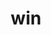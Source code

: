 ---
category: 3-letters
denotation: null
name: win
reference_link: https://www.etymonline.com/word/win
root_language: null
root_name: null
title: win
type: free
word_sums:
- respelling: win
  sum: 'Win + '
---